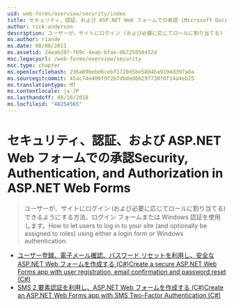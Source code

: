 ```yaml
---
uid: web-forms/overview/security/index
title: セキュリティ、認証、および ASP.NET Web フォームでの承認 |Microsoft Docs
author: rick-anderson
description: ユーザーが、サイトにログイン (および必要に応じてロールに割り当てる) できるようにする方法、ログイン フォームまたは Windows 認証を使用します。
ms.author: riande
ms.date: 08/08/2011
ms.assetid: 24eab207-f69c-4eab-bfae-06725050452d
msc.legacyurl: /web-forms/overview/security
msc.type: chapter
ms.openlocfilehash: 236a89bebd6cebf1720d5be5804ba9194d397a0a
ms.sourcegitcommit: 45ac74e400f9f2b7dbded66297730f6f14a4eb25
ms.translationtype: MT
ms.contentlocale: ja-JP
ms.lasthandoff: 08/16/2018
ms.locfileid: "48254565"
---
```

<a name="security-authentication-and-authorization-in-aspnet-web-forms"></a><span data-ttu-id="aff68-103">セキュリティ、認証、および ASP.NET Web フォームでの承認</span><span class="sxs-lookup"><span data-stu-id="aff68-103">Security, Authentication, and Authorization in ASP.NET Web Forms</span></span>
====================
> <span data-ttu-id="aff68-104">ユーザーが、サイトにログイン (および必要に応じてロールに割り当てる) できるようにする方法、ログイン フォームまたは Windows 認証を使用します。</span><span class="sxs-lookup"><span data-stu-id="aff68-104">How to let users to log in to your site (and optionally be assigned to roles) using either a login form or Windows authentication.</span></span>


- [<span data-ttu-id="aff68-105">ユーザー登録、電子メール確認、パスワード リセットを利用し、安全な ASP.NET Web フォームを作成する (C#)</span><span class="sxs-lookup"><span data-stu-id="aff68-105">Create a secure ASP.NET Web Forms app with user registration, email confirmation and password reset (C#)</span></span>](create-a-secure-aspnet-web-forms-app-with-user-registration-email-confirmation-and-password-reset.md)
- [<span data-ttu-id="aff68-106">SMS 2 要素認証を利用し、ASP.NET Web フォームを作成する (C#)</span><span class="sxs-lookup"><span data-stu-id="aff68-106">Create an ASP.NET Web Forms app with SMS Two-Factor Authentication (C#)</span></span>](create-an-aspnet-web-forms-app-with-sms-two-factor-authentication.md)
